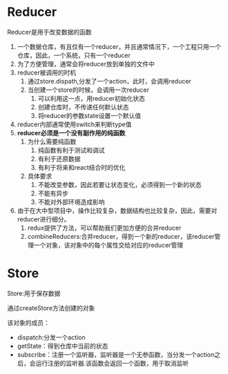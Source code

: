 # Reducer

Reducer是用于改变数据的函数

1. 一个数据仓库，有且仅有一个reducer，并且通常情况下，一个工程只用一个仓库，因此，一个系统，只有一个reducer
2. 为了方便管理，通常会将reducer放到单独的文件中
3. reducer被调用的时机
   1. 通过store.dispath,分发了一个action，此时，会调用reducer
   2. 当创建一个store的时候，会调用一次reducer
      1. 可以利用这一点，用reducer初始化状态
      2. 创建仓库时，不传递任何默认状态
      3. 将reducer的参数state设置一个默认值
4. reducer内部通常使用switch来判断type值
5. **reducer必须是一个没有副作用的纯函数**
   1. 为什么需要纯函数
      1. 纯函数有利于测试和调试
      2. 有利于还原数据
      3. 有利于将来和react结合时的优化
   2. 具体要求
      1. 不能改变参数，因此若要让状态变化，必须得到一个新的状态
      2. 不能有异步
      3. 不能对外部环境造成影响
6. 由于在大中型项目中，操作比较复杂，数据结构也比较复杂，因此，需要对reducer进行细分。
   1. redux提供了方法，可以帮助我们更加方便的合并reducer
   2. combineReducers:合并reducer，得到一个新的reducer，该reducer管理一个对象，该对象中的每个属性交给对应的reducer管理

# Store

Store:用于保存数据

通过createStore方法创建的对象

该对象的成员：

- dispatch:分发一个action
- getState：得到仓库中当前的状态
- subscribe：注册一个监听器，监听器是一个无参函数，当分发一个action之后，会运行注册的监听器.该函数会返回一个函数，用于取消监听
